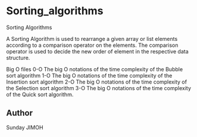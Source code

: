 # Sorting_algorithms

Sorting Algorithms

A Sorting Algorithm is used to rearrange a given array or list elements according to a comparison operator on the elements. The comparison operator is used to decide the new order of element in the respective data structure.

Big O files 0-O The big O notations of the time complexity of the Bubble sort algorithm 1-O The big O notations of the time complexity of the Insertion sort algorithm 2-O The big O notations of the time complexity of the Selection sort algorithm 3-O The big O notations of the time complexity of the Quick sort algorithm.


## Author
Sunday JIMOH
